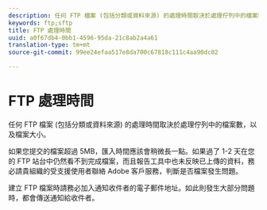 ```yaml
---
description: 任何 FTP 檔案 (包括分類或資料來源) 的處理時間取決於處理佇列中的檔案數，以及檔案大小。
keywords: ftp;sftp
title: FTP 處理時間
uuid: a0f67db4-0bb1-4596-95da-21c8ab2a4a61
translation-type: tm+mt
source-git-commit: 99ee24efaa517e8da700c67818c111c4aa90dc02

---
```



# FTP 處理時間

任何 FTP 檔案 (包括分類或資料來源) 的處理時間取決於處理佇列中的檔案數，以及檔案大小。

如果您提交的檔案超過 5MB，匯入時間應該會稍微長一點。如果過了 1-2 天在您的 FTP 站台中仍然看不到完成檔案，而且報告工具中也未反映已上傳的資料，務必請貴組織的受支援使用者聯絡 Adobe 客戶服務，判斷是否檔案發生問題。

建立 FTP 檔案時請務必加入通知收件者的電子郵件地址。如此則發生大部分問題時，都會傳送通知給收件者。
